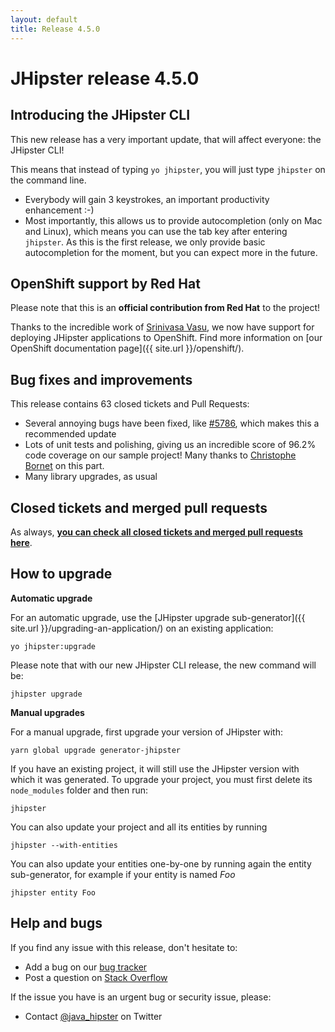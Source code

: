 ```yaml
---
layout: default
title: Release 4.5.0
---
```


JHipster release 4.5.0
==================

Introducing the JHipster CLI
----------

This new release has a very important update, that will affect everyone: the JHipster CLI!

This means that instead of typing `yo jhipster`, you will just type `jhipster` on the command line.

- Everybody will gain 3 keystrokes, an important productivity enhancement :-)
- Most importantly, this allows us to provide autocompletion (only on Mac and Linux), which means you can use the tab key after entering `jhipster`. As this is the first release, we only provide basic autocompletion for the moment, but you can expect more in the future.

OpenShift support by Red Hat
----------

Please note that this is an **official contribution from Red Hat** to the project!

Thanks to the incredible work of [Srinivasa Vasu](https://twitter.com/srinivasavasu), we now have support for deploying JHipster applications to OpenShift. Find more information on [our OpenShift documentation page]({{ site.url }}/openshift/).

Bug fixes and improvements
----------

This release contains 63 closed tickets and Pull Requests:

- Several annoying bugs have been fixed, like [#5786](https://github.com/bpmlabs/generator-jhipster/issues/5786), which makes this a recommended update
- Lots of unit tests and polishing, giving us an incredible score of 96.2% code coverage on our sample project! Many thanks to [Christophe Bornet](https://twitter.com/cbornet_) on this part.
- Many library upgrades, as usual

Closed tickets and merged pull requests
------------
As always, __[you can check all closed tickets and merged pull requests here](https://github.com/bpmlabs/generator-jhipster/issues?q=milestone%3A4.5.0+is%3Aclosed)__.

How to upgrade
------------

**Automatic upgrade**

For an automatic upgrade, use the [JHipster upgrade sub-generator]({{ site.url }}/upgrading-an-application/) on an existing application:

```
yo jhipster:upgrade
```

Please note that with our new JHipster CLI release, the new command will be:

```
jhipster upgrade
```

**Manual upgrades**

For a manual upgrade, first upgrade your version of JHipster with:

```
yarn global upgrade generator-jhipster
```

If you have an existing project, it will still use the JHipster version with which it was generated.
To upgrade your project, you must first delete its `node_modules` folder and then run:

```
jhipster
```

You can also update your project and all its entities by running

```
jhipster --with-entities
```

You can also update your entities one-by-one by running again the entity sub-generator, for example if your entity is named _Foo_

```
jhipster entity Foo
```

Help and bugs
--------------

If you find any issue with this release, don't hesitate to:

- Add a bug on our [bug tracker](https://github.com/bpmlabs/generator-jhipster/issues?state=open)
- Post a question on [Stack Overflow](http://stackoverflow.com/tags/bpmlabs/info)

If the issue you have is an urgent bug or security issue, please:

- Contact [@java_hipster](https://twitter.com/java_hipster) on Twitter
